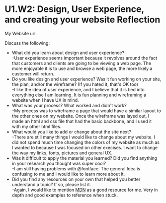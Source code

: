 # U1.W2: Design, User Experience, and creating your website Reflection

My Website url: <a href="http://mvhls.github.io/"></a>

Discuss the following:
* What did you learn about design and user experience?<br>-User experience seems important because it revolves around the fact that customers and clients are going to be viewing a web page. The more enjoyable it is to use and browse a web page, the more likely a customer will return.
* Do you like design and user experience? Was it fun working on your site, the plan, and/or the wireframe? (If you hated it, that's OK too)<br>-I like the idea of user experience, and I believe that it is tied into everything else I am learning. It is fun planning and wireframing a website when I have UX in mind.
* What was your process? What worked and didn't work?<br>-My process was to wireframe a page that would have a similar layout to the other ones on my website. Once the wireframe was layed out, I made an html and css file that had the basic backbone, and I used it with my other html files.
* What would you like to add or change about the site next?<br>-There are still many things I would like to change about my website. I did not spend much time changing the colors of my website as much as I wanted to because I was focused on other execises. I want to change the way my links, fonts, pictures and general UX.
* Was it difficult to apply the material you learned? Did you find anything in your research you thought was super cool?<br>-I am still having problems with @fontface. The general Idea is confusing to me and I would like to learn more about it.
* Did you find any resources on your own that helped you better understand a topic? If so, please list it.<br>-Again, I would like to mention <a href="https://developer.mozilla.org/en-US/docs/Web/CSS">MDN</a> as a good resource for me. Very in depth and good examples to reference when stuck.

